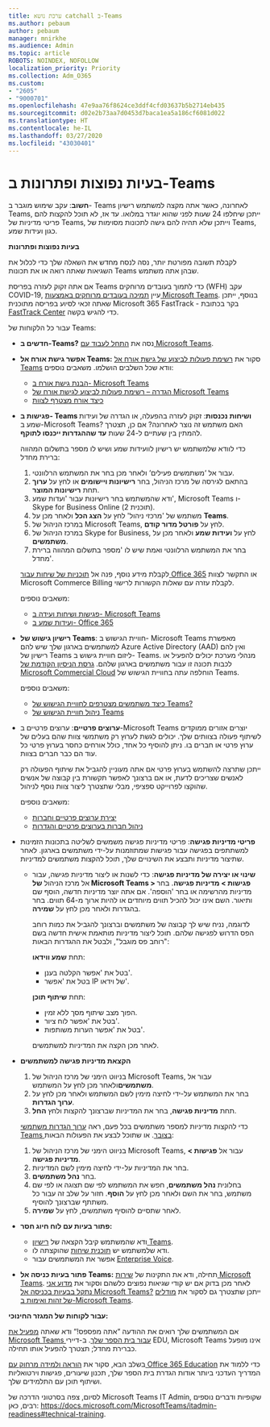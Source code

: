 ```yaml
---
title: ערכת נושא catchall ב-Teams
ms.author: pebaum
author: pebaum
manager: mnirkhe
ms.audience: Admin
ms.topic: article
ROBOTS: NOINDEX, NOFOLLOW
localization_priority: Priority
ms.collection: Adm_O365
ms.custom:
- "2605"
- "9000701"
ms.openlocfilehash: 47e9aa76f8624ce3ddf4cfd03637b5b2714eb435
ms.sourcegitcommit: d02e2b73aa7d0453d7baca1ea5a186cf6081d022
ms.translationtype: HT
ms.contentlocale: he-IL
ms.lasthandoff: 03/27/2020
ms.locfileid: "43030401"
---
```

# <a name="teams-common-issues-and-resolutions"></a>בעיות נפוצות ופתרונות ב-Teams

**חשוב**: עקב שימוש מוגבר ב- Teams לאחרונה, כאשר אתה מקצה למשתמש רישיון Teams, ייתכן שיחלפו 24 שעות לפני שהוא יוגדר במלואו. עד אז, לא תוכל להקצות להם פריטי מדיניות של Teams, וייתכן שלא תהיה להם גישה לתכונות מסוימות של Teams, כגון ועידות שמע.

**בעיות נפוצות ופתרונות**

לקבלת תשובה מפורטת יותר, נסה לנסח מחדש את השאלה שלך כדי לכלול את השגיאות שאתה רואה או את תכונות Teams שבהן אתה משתמש.

אם אתה זקוק לעזרה בפריסת Teams כדי לתמוך בעובדים מרוחקים (WFH) עקב COVID-19, עיין [תמיכה בעובדים מרוחקים באמצעות Microsoft Teams](https://docs.microsoft.com/microsoftteams/support-remote-work-with-teams). בנוסף, ייתכן שאתה זכאי לסיוע בפריסה מתוכנית Microsoft 365 FastTrack - בקר בכתובת [FastTrack Center](https://www.microsoft.com/fasttrack) כדי להגיש בקשה.

עבור כל הלקוחות של Teams:

- **חדשים ב-Teams?** נסה את [התחל לעבוד עם Microsoft Teams](https://docs.microsoft.com/microsoftteams/get-started-with-teams-quick-start).
- **אפשר גישת אורח אל Teams:** סקור את [רשימת פעולות לביצוע של גישת אורח אל Teams](https://docs.microsoft.com/microsoftteams/guest-access-checklist) וודא שכל השלבים הושלמו. משאבים נוספים:
    - [הבנת גישת אורח ב- Microsoft Teams](https://docs.microsoft.com/microsoftteams/guest-access)
    - [הגדרה – רשימת פעולות לביצוע לגישת אורח של Microsoft Teams](https://docs.microsoft.com/microsoftteams/guest-access-checklist)
    - [כיצד אורח מצטרף לצוות](https://docs.microsoft.com/microsoftteams/guest-joins)

- **פגישות ב- Teams ושיחות נכנסות**: זקוק לעזרה בהפעלה, או הגדרה של ועידות שמע ב-Microsoft Teams? האם משתמש זה נוצר לאחרונה? אם כן, תצטרך להמתין בין שעתיים ל-24 שעות **עד שההגדרות ייכנסו לתוקף**. 

    כדי לוודא שלמשתמש יש רישיון לוועידות שמע ושיש לו מספר בתשלום המהווה ברירת מחדל:
    1.    עבור אל ‘משתמשים פעילים‘ ולאחר מכן בחר את המשתמש הרלוונטי.
    2.    בהתאם לגירסה של מרכז הניהול, בחר **רישיונות ויישומים** או לחץ על **ערוך** תחת **רישיונות המוצר**.
    3.    ודא שהמשתמש בחר רישיונות עבור 'ועדות שמע', Microsoft Teams ו- Skype for Business Online (תוכנית 2).
    4.    משתמש של 'מרכזי ניהול' לחץ על **הצג הכל** ולאחר מכן על **Teams**.
    5.    במרכז הניהול של Microsoft Teams, לחץ על **פורטל מדור קודם**.
    6.    במרכז הניהול של Skype for Business, לחץ על **ועידות שמע** ולאחר מכן על **משתמשים**.
    7.    בחר את המשתמש הרלוונטי ואמת שיש לו 'מספר בתשלום המהווה ברירת מחדל'.
    
    לקבלת מידע נוסף, פנה אל [תוכניות של שיחות עבור Office 365](https://docs.microsoft.com/microsoftteams/calling-plans-for-office-365) או התקשר לצוות Microsoft Commerce Billing לקבלת עזרה עם שאלות הקשורות לרישוי.

    משאבים נוספים:

    - [פגישות ושיחות ועידה ב- Microsoft Teams](https://docs.microsoft.com/microsoftteams/deploy-meetings-microsoft-teams-landing-page)
    - [ועידות שמע ב- Office 365](https://docs.microsoft.com/microsoftteams/audio-conferencing-in-office-365)

- **רישיון גישוש של Teams**: חוויית הגישוש ב- Microsoft Teams מאפשרת למשתמשים בארגון שלך שיש להם Azure Active Directory (AAD) ואין להם רישיון של Teams ליזום חוויית גישוש ב- Teams. מנהלי מערכת יכולים להפעיל או לכבות תכונה זו עבור משתמשים בארגון שלהם. [גרסת הניסיון הקודמת של Microsoft Commercial Cloud](https://docs.microsoft.com/microsoftteams/iw-trial-teams) הוחלפה עתה בחוויית הגישוש של Teams.

    משאבים נוספים:

    - [כיצד משתמשים מצטרפים לחוויית הגישוש של Teams?](https://docs.microsoft.com/microsoftteams/teams-exploratory#how-users-sign-up-for-the-teams-exploratory-experience)
    - [ניהול חוויית הגישוש של Teams](https://docs.microsoft.com/microsoftteams/teams-exploratory#manage-the-teams-exploratory-experience)

- **ערוצים פרטיים**: ערוצים פרטיים ב-Microsoft Teams יוצרים אזורים ממוקדים לשיתוף פעולה בצוותים שלך. יכולים לגשת לערוץ רק משתמשי צוות שהם בעלים של ערוץ פרטי או חברים בו. ניתן להוסיף כל אחד, כולל אורחים כחסר בערוץ פרטי כל עוד הם כבר חברים בצוות.

    ייתכן שתרצה להשתמש בערוץ פרטי אם אתה מעוניין להגביל את שיתוף הפעולה רק לאנשים שצריכים לדעת, או אם ברצונך לאפשר תקשורת בין קבוצה של אנשים שהוקצו לפרוייקט ספציפי, מבלי שתצטרך ליצור צוות נוסף לניהול.

    משאבים נוספים:
    - [יצירת ערוצים פרטיים וחברות](https://docs.microsoft.com/microsoftteams/private-channels#private-channel-creation-and-membership)
    - [ניהול חברות בערוצים פרטיים והגדרות](https://docs.microsoft.com/microsoftteams/private-channels#manage-private-channel-membership-and-settings)

- **פריטי מדיניות פגישה**: פריטי מדיניות פגישה משמשים לשליטה בתכונות הזמינות למשתתפים בפגישה עבור פגישות שמתוזמנות על-ידי משתמשים בארגון. לאחר שתיצור מדיניות ותבצע את השינויים שלך, תוכל להקצות משתמשים למדיניות. 
    - **שינוי או יצירה של מדיניות פגישה**: כדי לשנות או ליצור מדיניות פגישה, עבור אל מרכז הניהול **של Microsoft Teams > פגישות > מדיניות פגישה**. בחר מדיניות מהרשימה או בחר 'הוספה'. אם אתה יוצר מדיניות חדשה, הוסף שם ותיאור. השם אינו יכול להכיל תווים מיוחדים או להיות ארוך מ-64 תווים. בחר בהגדרות ולאחר מכן לחץ על **שמירה**.

        לדוגמה, נניח שיש לך קבוצה של משתמשים וברצונך להגביל את כמות רוחב הפס הדרוש לפגישה שלהם. תוכל ליצור מדיניות מותאמת אישית חדשה בשם "רוחב פס מוגבל", ולבטל את ההגדרות הבאות:

        תחת **שמע ווידאו**:
        - בטל את 'אפשר הקלטה בענן'.
        - בטל את 'אפשר IP של וידאו'.

        תחת **שיתוף תוכן**:
        - הפוך מצב שיתוף מסך ללא זמין.
        - בטל את 'אפשר לוח ציור'.
        - בטל את 'אפשר הערות משותפות'.

        לאחר מכן הקצה את המדיניות למשתמשים.

- **הקצאת מדיניות פגישה למשתמשים**

    1. בניווט הימני של מרכז הניהול של Microsoft Teams, עבור אל **משתמשים**ולאחר מכן לחץ על המשתמש.
    2. בחר את המשתמש על-ידי לחיצה מימין לשם המשתמש ולאחר מכן לחץ על **ערוך הגדרות**.
    3. תחת **מדיניות פגישה**, בחר את המדיניות שברצונך להקצות ולחץ **החל**.

    כדי להקצות מדיניות למספר משתמשים בכל פעם, ראה [ערוך הגדרות משתמשי Teams בצובר](https://docs.microsoft.com/microsoftteams/edit-user-settings-in-bulk). או שתוכל לבצע את הפעולות הבאות:

    1. בניווט הימני של מרכז הניהול של Microsoft Teams, עבור אל **פגישות > מדיניות פגישה**.
    2. בחר את המדיניות על-ידי לחיצה מימין לשם המדיניות.
    3. בחר **נהל משתמשים**.
    4. בחלונית **נהל משתמשים**, חפש את המשתמש לפי שם תצוגה או לפי שם משתמש, בחר את השם ולאחר מכן לחץ על **הוסף**. חזור על שלב זה עבור כל משתתף שברצונך להוסיף.
    5. לאחר שתסיים להוסיף משתמשים, לחץ על **שמירה**.

- **פתור בעיות עם לוח חיוג חסר:**  

    - ודא שהמשתמש קיבל הקצאה של [רישיון Teams](https://docs.microsoft.com/MicrosoftTeams/assign-teams-licenses).
    - ודא שלמשתמש יש [תוכנית שיחות](https://docs.microsoft.com/MicrosoftTeams/calling-plan-landing-page) שהוקצתה לו.
    - אפשר את המשתמשים עבור [Enterprise Voice](https://docs.microsoft.com/skypeforbusiness/skype-for-business-hybrid-solutions/plan-your-phone-system-cloud-pbx-solution/enable-users-for-enterprise-voice-online-and-phone-system-voicemail#to-enable-your-users-for-phone-system-in-office-365-voice-and-voicemail).

- **פתור בעיות כניסה אל Teams:** תחילה, ודא את התקינות של [שירות Microsoft Teams](https://admin.microsoft.com/Adminportal/Home?source=applauncher#/servicehealth). לאחר מכן בדוק אם יש קודי שגיאות נפוצים כלשהם וסקור את [מדוע אני נתקל בבעיות בכניסה אל Microsoft Teams?](https://support.office.com/article/a02f683b-61a3-4008-9447-ee60c5593b0f)  ייתכן שתצטרך גם לסקור את [מודלים של זהות ואימות ב-Microsoft Teams](https://docs.microsoft.com/MicrosoftTeams/identify-models-authentication).

**עבור לקוחות של המגזר החינוכי:**

אם המשתמשים שלך רואים את ההודעה “אתה מפספס!“  ודא שאתה [מפעיל את Microsoft Teams עבור בית הספר שלך](https://docs.microsoft.com/microsoft-365/education/intune-edu-trial/enable-microsoft-teams). ב-דיירי EDU, Microsoft Teams אינו מופעל כברירת מחדל; תצטרך להפעיל אותו תחילה.

בשלב הבא, סקור את [הוראה ולמידה מרחוק עם Office 365 Education](https://support.office.com/article/remote-teaching-and-learning-in-office-365-education-f651ccae-7b65-478b-8366-51bb884025c4) כדי ללמוד את המדריך העדכני ביותר אודות הגדרת בית הספר שלך, תכנון שיעורים, פגישות וירטואליות ושיתוף תוכן עם התלמידים שלך.

לסיום, צפה בסרטוני הדרכה של Microsoft Teams IT Admin, שקופיות ודברים נוספים רבים, כאן: https://docs.microsoft.com/MicrosoftTeams/itadmin-readiness#technical-training. 
